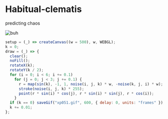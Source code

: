 # Habitual-clematis
predicting chaos

![buh](https://github.com/nicolasbaez/Habitual-clematis/blob/main/xp051.gif)
```javascript
setup = (_) => createCanvas((w = 500), w, WEBGL);
k = 0;
draw = (_) => {
  clear();
  noFill();
  rotateX(k);
  rotateY(k / 2);
  for (i = 0; i < 6; i += 0.1)
    for (j = 0; j < 3; j += 0.1) {
      r = map(sin(k), -1, 1, noise(i, j, k) * w, -noise(k, j, i) * w);
      stroke(noise(i, j, k) * 255);
      point(r * sin(i) * cos(j), r * sin(i) * sin(j), r * cos(i));
    }
  if (k == 0) saveGif("xp051.gif", 600, { delay: 0, units: "frames" });
  k += 0.01;
};

